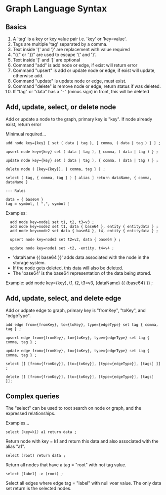 # Graph Language Syntax

## Basics
1. A 'tag' is a key or key value pair i.e. 'key' or 'key=value'.
1. Tags are multiple 'tag' separated by a comma.
1. Text inside '{' and '}' are replacement with value required
1. "{{" or "}}" are used to escape '{' and '}'.
1. Text inside '[' and ']' are optional
1. Command "add" is add node or edge, if exist will return error
1. Command "upsert" is add or update node or edge, if exist will update, otherwise add.
1. Command "update" is update node or edge, must exist.
1. Command "delete" is remove node or edge, return status if was deleted.
1. If "tag" or "data" has a "-" (minus sign) in front, this will be deleted

## Add, update, select, or delete node
Add or update a node to the graph, primary key is "key".  If node already exist, return error

Minimual required... <br>

```
add node key={key} [ set ( data | tag ), { comma, ( data | tag ) } ] ;

upsert node key={key} set ( data | tag ), { comma, ( data | tag ) } ;

update node key={key} set ( data | tag ), { comma, ( data | tag ) } ;

delete node ( [key={key}], { comma, tag } ) ;

select ( tag, { comma, tag } ) [ alias ] return dataName, { comma, dataName }

--- Rules

data = { base64 }
tag = symbol, [ ",", symbol ]

```

Examples:

```
  add node key=node1 set t1, t2, t3=v3 ;
  add node key=node2 set t1, data { base64 }, entity { entitydata } ;
  add node key=node2 set data { base64 }, t4, entity { entitydata } ;

  upsert node key=node3 set t2=v2, data { base64 } ;

  update node key=node1 set -t2, -entity, t4=v4 ;
```

* 'dataName {{ base64 }}' adds data associated with the node in the storage system.
* If the node gets deleted, this data will also be deleted.
* The 'base64' is the base64 representation of the data being stored.

Example: add node key={key}, t1, t2, t3=v3, {dataName} {{ {base64} }} ;



## Add, update, select, and delete edge
Add or udpate edge to graph, primary key is "fromKey", "toKey", and "edgeType".

```
add edge from={fromKey}, to={toKey}, type={edgeType} set tag { comma, tag } ;

upsert edge from={fromKey}, to={toKey}, type={edgeType} set tag { comma, tag } ;

update edge from={fromKey}, to={toKey}, type={edgeType} set tag { comma, tag } ;

select [[ [from={fromKey}], [to={toKey}], [type={edgeType}], [tags] ]] ;

delete [[ [from={fromKey}], [to={toKey}], [type={edgeType}], [tags] ]];

```


## Complex queries
The "select" can be used to root search on node or graph, and the expressed relationships.

Examples...

```
select (key=k1) a1 return data ;
```

Return node with key = k1 and return this data and also associated with the alias "a1".

```
select (root) return data ;
```

Return all nodes that have a tag = "root" with not tag value.

```
select [label] -> (root) ;
```

Select all edges where edge tag = "label" with null voar value.  The only data set
return is the selected nodes.

